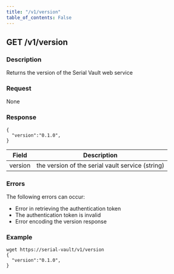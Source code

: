 ```yaml
---
title: "/v1/version"
table_of_contents: False
---
```


## GET /v1/version

### Description

Returns the version of the Serial Vault web service

### Request

None

### Response

```
{
  "version":"0.1.0",
}
```

| Field | Description |
|---------------|-----|
| version  | the version of the serial vault service (string) |

### Errors

The following errors can occur:

* Error in retrieving the authentication token
* The authentication token is invalid
* Error encoding the version response

### Example

```
wget https://serial-vault/v1/version
{
  "version":"0.1.0",
}
```